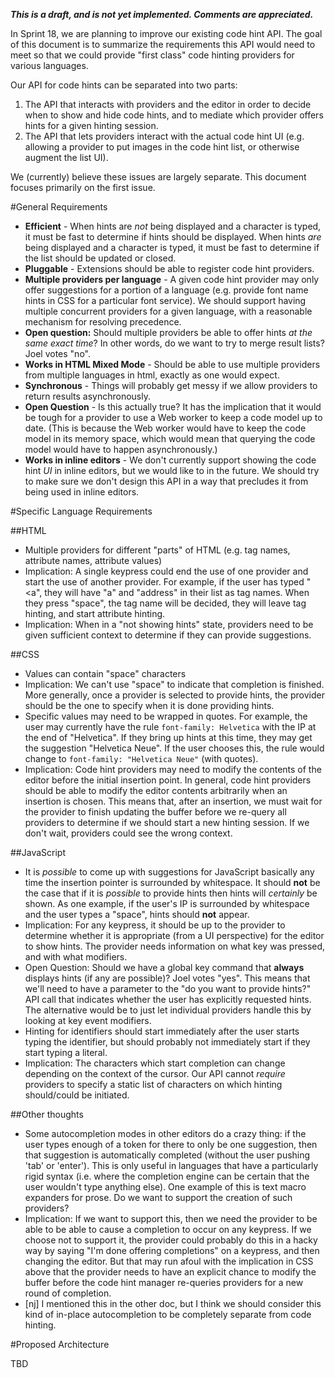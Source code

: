 **_This is a draft, and is not yet implemented. Comments are appreciated._**

In Sprint 18, we are planning to improve our existing code hint API. The goal of this document is to summarize the requirements this API would need to meet so that we could provide "first class" code hinting providers for various languages.

Our API for code hints can be separated into two parts:

1. The API that interacts with providers and the editor in order to decide when to show and hide code hints, and to mediate which provider offers hints for a given hinting session.
2. The API that lets providers interact with the actual code hint UI (e.g. allowing a provider to put images in the code hint list, or otherwise augment the list UI).

We (currently) believe these issues are largely separate. This document focuses primarily on the first issue.

#General Requirements
* **Efficient** - When hints are _not_ being displayed and a character is typed, it must be fast to determine if hints should be displayed. When hints _are_ being displayed and a character is typed, it must be fast to determine if the list should be updated or closed.
* **Pluggable** - Extensions should be able to register code hint providers.
* **Multiple providers per language** - A given code hint provider may only offer suggestions for a portion of a language (e.g. provide font name hints in CSS for a particular font service). We should support having multiple concurrent providers for a given language, with a reasonable mechanism for resolving precedence.
 * **Open question:** Should multiple providers be able to offer hints _at the same exact time_? In other words, do we want to try to merge result lists? Joel votes "no".
* **Works in HTML Mixed Mode** - Should be able to use multiple providers from multiple languages in html, exactly as one would expect.
* **Synchronous** - Things will probably get messy if we allow providers to return results asynchronously.
 * **Open Question** - Is this actually true? It has the implication that it would be tough for a provider to use a Web worker to keep a code model up to date. (This is because the Web worker would have to keep the code model in its memory space, which would mean that querying the code model would have to happen asynchronously.) 
* **Works in inline editors** - We don't currently support showing the code hint *UI* in inline editors, but we would like to in the future. We should try to make sure we don't design this API in a way that precludes it from being used in inline editors.

#Specific Language Requirements

##HTML

* Multiple providers for different "parts" of HTML (e.g. tag names, attribute names, attribute values)
 * Implication: A single keypress could end the use of one provider and start the use of another provider. For example, if the user has typed "<a", they will have "a" and "address" in their list as tag names. When they press "space", the tag name will be decided, they will leave tag hinting, and start attribute hinting.
 * Implication: When in a "not showing hints" state, providers need to be given sufficient context to determine if they can provide suggestions.

##CSS

* Values can contain "space" characters
 * Implication: We can't use "space" to indicate that completion is finished. More generally, once a provider is selected to provide hints, the provider should be the one to specify when it is done providing hints.
* Specific values may need to be wrapped in quotes. For example, the user may currently have the rule ```font-family: Helvetica``` with the IP at the end of "Helvetica". If they bring up hints at this time, they may get the suggestion "Helvetica Neue". If the user chooses this, the rule would change to ```font-family: "Helvetica Neue"``` (with quotes).
 * Implication: Code hint providers may need to modify the contents of the editor before the initial insertion point. In general, code hint providers should be able to modify the editor contents arbitrarily when an insertion is chosen. This means that, after an insertion, we must wait for the provider to finish updating the buffer before we re-query all providers to determine if we should start a new hinting session. If we don't wait, providers could see the wrong context.

##JavaScript

* It is _possible_ to come up with suggestions for JavaScript basically any time the insertion pointer is surrounded by whitespace. It should **not** be the case that if it is _possible_ to provide hints then hints will _certainly_ be shown. As one example, if the user's IP is surrounded by whitespace and the user types a "space", hints should **not** appear.
 * Implication: For any keypress, it should be up to the provider to determine whether it is appropriate (from a UI perspective) for the editor to show hints. The provider needs information on what key was pressed, and with what modifiers.
 * Open Question: Should we have a global key command that **always** displays hints (if any are possible)? Joel votes "yes". This means that we'll need to have a parameter to the "do you want to provide hints?" API call that indicates whether the user has explicitly requested hints. The alternative would be to just let individual providers handle this by looking at key event modifiers.
* Hinting for identifiers should start immediately after the user starts typing the identifier, but should probably not immediately start if they start typing a literal.
 * Implication: The characters which start completion can change depending on the context of the cursor. Our API cannot _require_ providers to specify a static list of characters on which hinting should/could be initiated.

##Other thoughts
* Some autocompletion modes in other editors do a crazy thing: if the user types enough of a token for there to only be one suggestion, then that suggestion is automatically completed (without the user pushing 'tab' or 'enter'). This is only useful in languages that have a particularly rigid syntax (i.e. where the completion engine can be certain that the user wouldn't type anything else). One example of this is text macro expanders for prose. Do we want to support the creation of such providers?
 * Implication: If we want to support this, then we need the provider to be able to be able to cause a completion to occur on any keypress. If we choose not to support it, the provider could probably do this in a hacky way by saying "I'm done offering completions" on a keypress, and then changing the editor. But that may run afoul with the implication in CSS above that the provider needs to have an explicit chance to modify the buffer before the code hint manager re-queries providers for a new round of completion. 
 * [nj] I mentioned this in the other doc, but I think we should consider this kind of in-place autocompletion to be completely separate from code hinting.

#Proposed Architecture

TBD

#